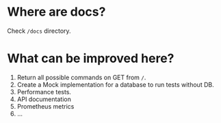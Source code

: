 # Where are docs?

Check `/docs` directory.


# What can be improved here?

1. Return all possible commands on GET from `/`.
2. Create a Mock implementation for a database to run tests without DB.
3. Performance tests.
4. API documentation
5. Prometheus metrics
6. ...
